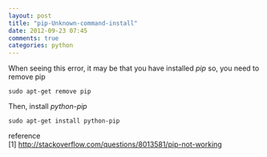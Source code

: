 ```yaml
---
layout: post
title: "pip-Unknown-command-install"
date: 2012-09-23 07:45
comments: true
categories: python
---
```


When seeing this error, it may be that you have installed  _pip_
so, you need to remove pip

	sudo apt-get remove pip

Then, install _python-pip_

	sudo apt-get install python-pip

reference  
[1] <http://stackoverflow.com/questions/8013581/pip-not-working>

